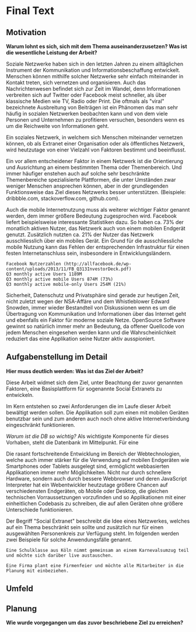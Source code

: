 # Final Text

## Motivation
**Warum lohnt es sich, sich mit dem Thema auseinanderzusetzen? Was ist die wesentliche Leistung der Arbeit?**

Soziale Netzwerke haben sich in den letzten Jahren zu einem alltäglichen Instrument der Kommunikation und Informationsbeschaffung entwickelt. Menschen können mithilfe solcher Netzwerke sehr einfach miteinander in Kontakt treten, sich vernetzen und organisieren. 
Auch das Nachrichtenwesen befindet sich zur Zeit im Wandel, denn Informationen verbreiten sich auf Twitter oder Facebook meist schneller, als über klassische Medien wie TV, Radio oder Print. Die oftmals als "viral" bezeichnete Ausbreitung von Beiträgen ist ein Phänomen das man sehr häufig in sozialen Netzwerken beobachten kann und von dem viele Personen und Unternehmen zu profitieren versuchen, besonders wenn es um die Reichweite von Informationen geht.

Ein soziales Netzwerk, in welchem sich Menschen miteinander vernetzen können, ob als Extranet einer Organisation oder als öffentliches Netzwerk, wird heutzutage von einer Vielzahl von Faktoren bestimmt und beeinflusst.

Ein vor allem entscheidener Faktor in einem Netzwerk ist die Orientierung und Ausrichtung an einem bestimmten Thema oder Themenbereich. Und immer häufiger enstehen auch auf solche sehr beschränkte Themenbereiche spezialisierte Plattformen, die unter Umständen zwar weniger Menschen ansprechen können, aber in der grundlegenden Funktionsweise das Ziel dieses Netzwerks besser unterstützen. (Beispiele: dribbble.com, stackoverflow.com, github.com).

Auch die mobile Internetnutzung muss als weiterer wichtiger Faktor genannt werden, dem immer größere Bedeutung zugesprochen wird. Facebook liefert beispielsweise interessante Statistiken dazu. So haben ca. 73% der monatlich aktiven Nutzer, das Netzwerk auch von einem mobilen Endgerät genutzt. Zusätzlich nutzten ca. 21% der Nutzer das Netzwerk ausschliesslich über ein mobiles Gerät. Ein Grund für die ausschliessliche mobile Nutzung kann das Fehlen der entsprechenden Infrastruktur für einen festen Internetanschluss sein, insbesondere in Entwicklungsländern.

    Facebook Nutzerzahlen (http://allfacebook.de/wp-content/uploads/2013/11/FB_Q313InvestorDeck.pdf)
    Q3 monthly active Users 1189M
    Q3 monthly active mobile Users 874M (73%)
    Q3 monthly active mobile-only Users 254M (21%)
 
Sicherheit, Datenschutz und Privatsphäre sind gerade zur heutigen Zeit, nicht zuletzt wegen der NSA-Affäre und dem Whistleblower Edward Snowden, immer wieder Bestandteil von Diskussionen wenn es um die Übertragung von Kommunikation und Informationen über das Internet geht und ebenfalls ein Faktor für moderne soziale Netze. OpenSource Software gewinnt so natürlich immer mehr an Bedeutung, da offener Quellcode von jedem Menschen eingesehen werden kann und die Wahrscheinlichkeit reduziert das eine Applikation seine Nutzer aktiv ausspioniert.

## Aufgabenstellung im Detail
**Hier muss deutlich werden: Was ist das Ziel der Arbeit?**

Diese Arbeit widmet sich dem Ziel, unter Beachtung der zuvor genannten Faktoren, eine Basisplattform für sogenannte Social Extranets zu entwickeln.

Im Kern entstehen so zwei Anforderungen die im Laufe dieser Arbeit bewältigt werden sollen. Die Applikation soll zum einen mit mobilen Geräten benutzbar sein und zum anderen auch noch ohne aktive Internetverbindung eingeschränkt funktionieren.

*Warum ist die DB so wichtig?*
Als wichtigste Komponente für dieses Vorhaben, steht die Datenbank im Mittelpunkt. Für eine 

Die rasant fortschreitende Entwicklung im Bereich der Webtechnologien, welche auch immer stärker für die Verwendung auf mobilen Endgeräten wie Smartphones oder Tablets ausgelegt sind, ermöglicht webbasierten Applikationen immer mehr Möglichkeiten. Nicht nur durch schnellere Hardware, sondern auch durch bessere Webbrowser und deren JavaScript Interpreter hat ein Webentwickler heutzutage größere Chancen auf verschiedensten Endgeräten, ob Mobile oder Desktop, die gleichen technischen Vorraussetzungen vorzufinden und so Applikationen mit einer einheitlichen Codebasis zu schreiben, die auf allen Geräten ohne größere Unterschiede funktionieren.

Der Begriff "Social Extranet" beschreibt die Idee eines Netzwerkes, welches auf ein Thema beschränkt sein sollte und zusätzlich nur für einen ausgewählten Personenkreis zur Verfügung steht. Im folgenden werden zwei Beispiele für solche Anwendungsfälle genannt.

    Eine Schulklasse aus Köln nimmt gemeinsam an einem Karnevalsumzug teil und möchte sich darüber live austauschen.

    Eine Firma plant eine Firmenfeier und möchte alle Mitarbeiter in die Planung mit einbeziehen. 



## Umfeld

## Planung
**Wie wurde vorgegangen um das zuvor beschriebene Ziel zu erreichen?**

